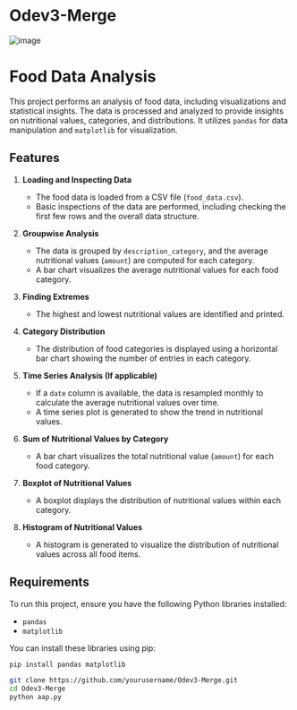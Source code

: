 # Odev3-Merge

![image](https://github.com/user-attachments/assets/5ee472ab-11cf-4745-92fc-174163875d18)

# Food Data Analysis

This project performs an analysis of food data, including visualizations and statistical insights. The data is processed and analyzed to provide insights on nutritional values, categories, and distributions. It utilizes `pandas` for data manipulation and `matplotlib` for visualization.

## Features

1. **Loading and Inspecting Data**
   - The food data is loaded from a CSV file (`food_data.csv`).
   - Basic inspections of the data are performed, including checking the first few rows and the overall data structure.

2. **Groupwise Analysis**
   - The data is grouped by `description_category`, and the average nutritional values (`amount`) are computed for each category.
   - A bar chart visualizes the average nutritional values for each food category.

3. **Finding Extremes**
   - The highest and lowest nutritional values are identified and printed.

4. **Category Distribution**
   - The distribution of food categories is displayed using a horizontal bar chart showing the number of entries in each category.

5. **Time Series Analysis (If applicable)**
   - If a `date` column is available, the data is resampled monthly to calculate the average nutritional values over time.
   - A time series plot is generated to show the trend in nutritional values.

6. **Sum of Nutritional Values by Category**
   - A bar chart visualizes the total nutritional value (`amount`) for each food category.

7. **Boxplot of Nutritional Values**
   - A boxplot displays the distribution of nutritional values within each category.

8. **Histogram of Nutritional Values**
   - A histogram is generated to visualize the distribution of nutritional values across all food items.

## Requirements

To run this project, ensure you have the following Python libraries installed:

- `pandas`
- `matplotlib`

You can install these libraries using pip:

```bash
pip install pandas matplotlib

git clone https://github.com/yourusername/Odev3-Merge.git
cd Odev3-Merge
python aap.py


